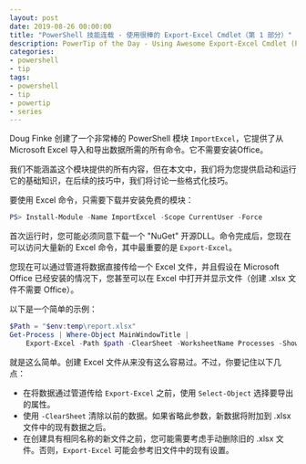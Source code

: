 ```yaml
---
layout: post
date: 2019-08-26 00:00:00
title: "PowerShell 技能连载 - 使用很棒的 Export-Excel Cmdlet（第 1 部分）"
description: PowerTip of the Day - Using Awesome Export-Excel Cmdlet (Part 1)
categories:
- powershell
- tip
tags:
- powershell
- tip
- powertip
- series
---
```

Doug Finke 创建了一个非常棒的 PowerShell 模块 `ImportExcel`，它提供了从 Microsoft Excel 导入和导出数据所需的所有命令。它不需要安装Office。

我们不能涵盖这个模块提供的所有内容，但在本文中，我们将为您提供启动和运行它的基础知识，在后续的技巧中，我们将讨论一些格式化技巧。

要使用 Excel 命令，只需要下载并安装免费的模块：

```powershell
PS> Install-Module -Name ImportExcel -Scope CurrentUser -Force
```

首次运行时，您可能必须同意下载一个 "NuGet" 开源DLL。命令完成后，您现在可以访问大量新的 Excel 命令，其中最重要的是 `Export-Excel`。

您现在可以通过管道将数据直接传给一个 Excel 文件，并且假设在 Microsoft Office 已经安装的情况下，您甚至可以在 Excel 中打开并显示文件（创建 .xlsx 文件不需要 Office）。

以下是一个简单的示例：

```powershell
$Path = "$env:temp\report.xlsx"
Get-Process | Where-Object MainWindowTitle |
    Export-Excel -Path $path -ClearSheet -WorksheetName Processes -Show
```

就是这么简单。创建 Excel 文件从来没有这么容易过。不过，你要记住以下几点：

* 在将数据通过管道传给 `Export-Excel` 之前，使用 `Select-Object` 选择要导出的属性。
* 使用 `-ClearSheet` 清除以前的数据。如果省略此参数，新数据将附加到 .xlsx 文件中的现有数据之后。
* 在创建具有相同名称的新文件之前，您可能需要考虑手动删除旧的 .xlsx 文件。否则，`Export-Excel` 可能会参考旧文件中的现有设置。

<!--本文国际来源：[Using Awesome Export-Excel Cmdlet (Part 1)](https://community.idera.com/database-tools/powershell/powertips/b/tips/posts/using-awesome-export-excel-cmdlet-part-1)-->

